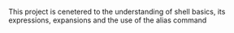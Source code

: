 This project is cenetered to the understanding of shell basics, its expressions, expansions and the use of the alias command
